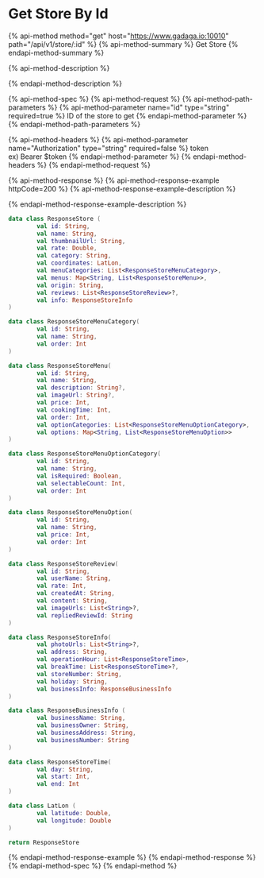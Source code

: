 # Get Store By Id

{% api-method method="get" host="https://www.gadaga.io:10010" path="/api/v1/store/:id" %}
{% api-method-summary %}
Get Store 
{% endapi-method-summary %}

{% api-method-description %}

{% endapi-method-description %}

{% api-method-spec %}
{% api-method-request %}
{% api-method-path-parameters %}
{% api-method-parameter name="id" type="string" required=true %}
ID of the store to get
{% endapi-method-parameter %}
{% endapi-method-path-parameters %}

{% api-method-headers %}
{% api-method-parameter name="Authorization" type="string" required=false %}
token  
ex\) Bearer $token
{% endapi-method-parameter %}
{% endapi-method-headers %}
{% endapi-method-request %}

{% api-method-response %}
{% api-method-response-example httpCode=200 %}
{% api-method-response-example-description %}

{% endapi-method-response-example-description %}

```kotlin
data class ResponseStore (
        val id: String,
        val name: String,
        val thumbnailUrl: String,
        val rate: Double,
        val category: String,
        val coordinates: LatLon,
        val menuCategories: List<ResponseStoreMenuCategory>,
        val menus: Map<String, List<ResponseStoreMenu>>,
        val origin: String,
        val reviews: List<ResponseStoreReview>?,
        val info: ResponseStoreInfo
)

data class ResponseStoreMenuCategory(
        val id: String,
        val name: String,
        val order: Int
)

data class ResponseStoreMenu(
        val id: String,
        val name: String,
        val description: String?,
        val imageUrl: String?,
        val price: Int,
        val cookingTime: Int,
        val order: Int,
        val optionCategories: List<ResponseStoreMenuOptionCategory>,
        val options: Map<String, List<ResponseStoreMenuOption>>
)

data class ResponseStoreMenuOptionCategory(
        val id: String,
        val name: String,
        val isRequired: Boolean,
        val selectableCount: Int,
        val order: Int
)

data class ResponseStoreMenuOption(
        val id: String,
        val name: String,
        val price: Int,
        val order: Int
)

data class ResponseStoreReview(
        val id: String,
        val userName: String,
        val rate: Int,
        val createdAt: String,
        val content: String,
        val imageUrls: List<String>?,
        val repliedReviewId: String
)

data class ResponseStoreInfo(
        val photoUrls: List<String>?,
        val address: String,
        val operationHour: List<ResponseStoreTime>,
        val breakTime: List<ResponseStoreTime>?,
        val storeNumber: String,
        val holiday: String,
        val businessInfo: ResponseBusinessInfo
)

data class ResponseBusinessInfo (
        val businessName: String,
        val businessOwner: String,
        val businessAddress: String,
        val businessNumber: String
)

data class ResponseStoreTime(
        val day: String,
        val start: Int,
        val end: Int
)

data class LatLon (
        val latitude: Double,
        val longitude: Double
)

return ResponseStore
```
{% endapi-method-response-example %}
{% endapi-method-response %}
{% endapi-method-spec %}
{% endapi-method %}



